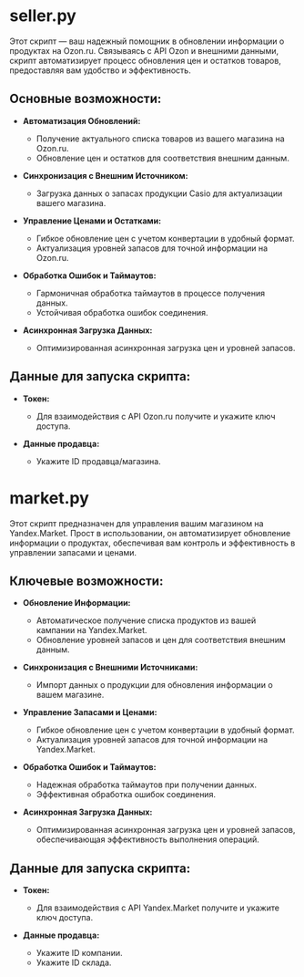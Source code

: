 # seller.py

Этот скрипт — ваш надежный помощник в обновлении информации о продуктах на Ozon.ru. Связываясь с API Ozon и внешними данными, скрипт автоматизирует процесс обновления цен и остатков товаров, предоставляя вам удобство и эффективность.

## Основные возможности:

- **Автоматизация Обновлений:**
  - Получение актуального списка товаров из вашего магазина на Ozon.ru.
  - Обновление цен и остатков для соответствия внешним данным.

- **Синхронизация с Внешним Источником:**
  - Загрузка данных о запасах продукции Casio для актуализации вашего магазина.

- **Управление Ценами и Остатками:**
  - Гибкое обновление цен с учетом конвертации в удобный формат.
  - Актуализация уровней запасов для точной информации на Ozon.ru.

- **Обработка Ошибок и Таймаутов:**
  - Гармоничная обработка таймаутов в процессе получения данных.
  - Устойчивая обработка ошибок соединения.

- **Асинхронная Загрузка Данных:**
  - Оптимизированная асинхронная загрузка цен и уровней запасов.

## Данные для запуска скрипта:

- **Токен:**
  - Для взаимодействия с API Ozon.ru получите и укажите ключ доступа.

- **Данные продавца:**  
  - Укажите ID продавца/магазина.

# market.py

Этот скрипт предназначен для управления вашим магазином на Yandex.Market. Прост в использовании, он автоматизирует обновление информации о продуктах, обеспечивая вам контроль и эффективность в управлении запасами и ценами.

## Ключевые возможности:

- **Обновление Информации:**
  - Автоматическое получение списка продуктов из вашей кампании на Yandex.Market.
  - Обновление уровней запасов и цен для соответствия внешним данным.

- **Синхронизация с Внешними Источниками:**
  - Импорт данных о продукции для обновления информации о вашем магазине.

- **Управление Запасами и Ценами:**
  - Гибкое обновление цен с учетом конвертации в удобный формат.
  - Актуализация уровней запасов для точной информации на Yandex.Market.

- **Обработка Ошибок и Таймаутов:**
  - Надежная обработка таймаутов при получении данных.
  - Эффективная обработка ошибок соединения.

- **Асинхронная Загрузка Данных:**
  - Оптимизированная асинхронная загрузка цен и уровней запасов, обеспечивающая эффективность выполнения операций.

## Данные для запуска скрипта:

- **Токен:**
  - Для взаимодействия с API Yandex.Market получите и укажите ключ доступа.

- **Данные продавца:**  
  - Укажите ID компании.
  - Укажите ID склада.
